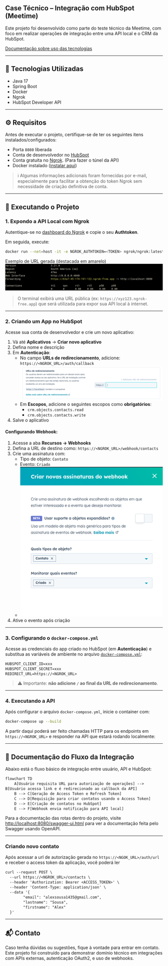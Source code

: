 ## Case Técnico – Integração com HubSpot (Meetime)

Este projeto foi desenvolvido como parte do teste técnico da Meetime, com foco em realizar operações de integração entre uma API local e o CRM da HubSpot.


[Documentação sobre uso das tecnologias](./WHY.md)

---

## 🔧 Tecnologias Utilizadas

- Java 17
- Spring Boot
- Docker
- Ngrok
- HubSpot Developer API

---

## ⚙️ Requisitos

Antes de executar o projeto, certifique-se de ter os seguintes itens instalados/configurados:

- Porta `8080` liberada
- Conta de desenvolvedor no [HubSpot](https://br.hubspot.com/)
- Conta gratuita no [Ngrok](https://ngrok.com/). (Para fazer o túnel da API)
- Docker instalado ([instalar aqui](https://docs.docker.com/desktop/))

> ℹ️ Algumas informações adicionais foram fornecidas por e-mail, especialmente para facilitar a obtenção do token Ngrok sem necessidade de criação definitiva de conta.

---

## 🚀 Executando o Projeto

### 1. Expondo a API Local com Ngrok

Autentique-se no [dashboard do Ngrok](https://dashboard.ngrok.com/get-started/your-authtoken) e copie o seu **Authtoken**.

Em seguida, execute:

```bash
docker run --net=host -it -e NGROK_AUTHTOKEN=<TOKEN> ngrok/ngrok:latest http 8080
```

Exemplo de URL gerada (destacada em amarelo)
![URL do Ngrok](./assets/ngok-url.png)

> O terminal exibirá uma URL pública (ex: `https://xyz123.ngrok-free.app`) que será utilizada para expor sua API local à internet.

---

### 2. Criando um App no HubSpot

Acesse sua conta de desenvolvedor e crie um novo aplicativo:

1. Vá até **Aplicativos** → **Criar novo aplicativo**
2. Defina nome e descrição
3. Em **Autenticação**:
    - No campo **URLs de redirecionamento**, adicione: `https://<NGROK_URL>/auth/callback`
      ![Campo de URL de redirecionamento](./assets/authentication-redirect.png)
    - Em **Escopos**, adicione o seguintes escopos como **obrigatórios**:
        - `crm.objects.contacts.read`
        - `crm.objects.contacts.write`
4. Salve o aplicativo

#### Configurando Webhook:

1. Acesse a aba **Recursos → Webhooks**
2. Defina a URL de destino como:
   `https://<NGROK_URL>/webhook/contacts`
3. Crie uma assinatura com:
    - Tipo de objeto: `Contato`
    - Evento: `Criado`
    - ![Configuração de WebHook](./assets/webhook-scopes.png)
4. Ative o evento após criação

---

### 3. Configurando o `docker-compose.yml`

Acesse as credenciais do app criado no HubSpot (em **Autenticação**) e substitua as variáveis de ambiente no arquivo [`docker-compose.yml`](./docker-compose.yml):

```env
HUBSPOT_CLIENT_ID=xxx
HUBSPOT_CLIENT_SECRET=xxx
REDIRECT_URL=https://<NGROK_URL>
```

> ⚠️ Importante: **não adicione `/` ao final da URL de redirecionamento**.

---

### 4. Executando a API

Após configurar o arquivo `docker-compose.yml`, inicie o container com:

```bash
docker-compose up --build
```

A partir daqui poderá ser feito chamadas HTTP para os endpoints em `https://<NGROK_URL>` e responder na API que estará rodando localmente:

---

## 📑 Documentação do Fluxo da Integração

Abaixo está o fluxo básico de integração entre usuário, API e HubSpot:

```mermaid
flowchart TD
    A[Usuário requisita URL para autorização de operações] --> B[Usuário acessa link e é redirecionado ao callback da API]
    B --> C[Geração de Access Token e Refresh Token]
    C --> D[Requisição para criar contatos usando o Access Token]
    D --> E[Criação de contatos no HubSpot]
    E --> F[Webhook envia notificação para API local]
```

Para a documentação das rotas dentro do projeto, visite [http://localhost:8080/swagger-ui.html](http://localhost:8080/swagger-ui.html) para ver a documentação feita pelo Swagger usando OpenAPI. 

---

### Criando novo contato

Após acessar a url de autorização gerada no `https://<NGOK_URL>/auth/url` e receber o access token da aplicação, você poderá ler  

```shell
curl --request POST \
  --url https://<NGROK_URL>/contacts \
  --header 'Authorization: Bearer <ACCESS_TOKEN>' \
  --header 'Content-Type: application/json' \
  --data '{
		"email": "alexsousa1435@gmail.com",
		"lastname": "Sousa",
		"firstname": "Alex"
  }'
```


---

## 📬 Contato

Caso tenha dúvidas ou sugestões, fique à vontade para entrar em contato.  
Este projeto foi construído para demonstrar domínio técnico em integrações com APIs externas, autenticação OAuth2, e uso de webhooks.